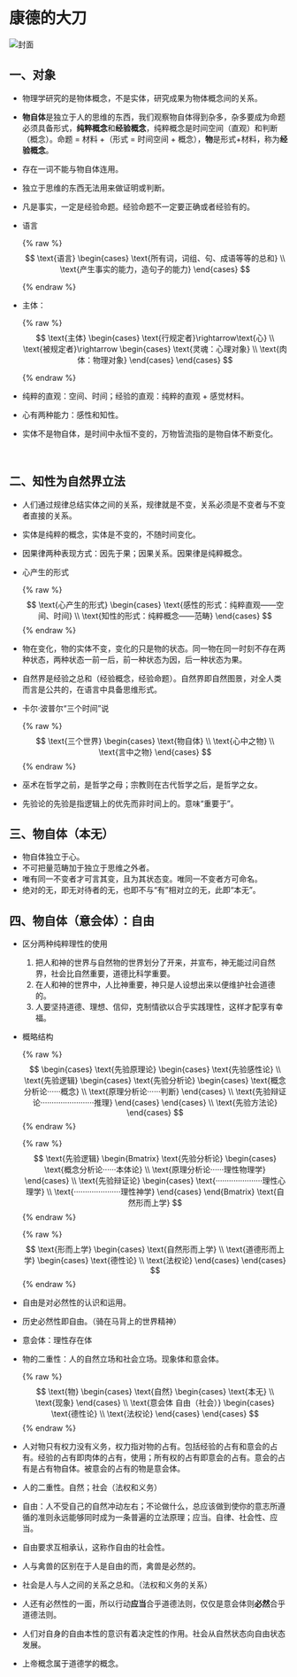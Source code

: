 # 康德的大刀



![封面](https://img9.doubanio.com/view/subject/l/public/s33436726.jpg)

## 一、对象

- 物理学研究的是物体概念，不是实体，研究成果为物体概念间的关系。

- **物自体**是独立于人的思维的东西，我们观察物自体得到杂多，杂多要成为命题必须具备形式，**纯粹概念**和**经验概念**，纯粹概念是时间空间（直观）和判断（概念）。命题 = 材料 +（形式 = 时间空间 + 概念），**物**是形式+材料，称为**经验概念**。

- 存在一词不能与物自体连用。

- 独立于思维的东西无法用来做证明或判断。

- 凡是事实，一定是经验命题。经验命题不一定要正确或者经验有的。

- 语言

  {% raw %}
  $$
  \text{语言}
  \begin{cases}
  \text{所有词，词组、句、成语等等的总和} \\
  \text{产生事实的能力，造句子的能力}
  \end{cases}
  $$
  

  {% endraw %}

- 主体：

  {% raw %}
  $$
  \text{主体}
  \begin{cases}
  \text{行规定者}\rightarrow\text{心} \\
  \text{被规定者}\rightarrow
  \begin{cases}
  \text{灵魂：心理对象} \\
  \text{肉体：物理对象}
  \end{cases}
  \end{cases}
  $$
  

  {% endraw %}

- 纯粹的直观：空间、时间；经验的直观：纯粹的直观 + 感觉材料。

- 心有两种能力：感性和知性。

- 实体不是物自体，是时间中永恒不变的，万物皆流指的是物自体不断变化。

​		

## 二、知性为自然界立法

- 人们通过规律总结实体之间的关系，规律就是不变，关系必须是不变者与不变者直接的关系。

- 实体是纯粹的概念，实体是不变的，不随时间变化。

- 因果律两种表现方式：因先于果；因果关系。因果律是纯粹概念。

- 心产生的形式
  
  {% raw %}
  $$
  \text{心产生的形式}
  \begin{cases}
  \text{感性的形式：纯粹直观——空间、时间} \\
  \text{知性的形式：纯粹概念——范畴}
  \end{cases}
  $$
  {% endraw %}

- 物在变化，物的实体不变，变化的只是物的状态。同一物在同一时刻不存在两种状态，两种状态一前一后，前一种状态为因，后一种状态为果。

- 自然界是经验之总和（经验概念，经验命题）。自然界即自然图景，对全人类而言是公共的，在语言中具备思维形式。

- 卡尔·波普尔“三个时间”说

  {% raw %}
  $$
  \text{三个世界}
  \begin{cases}
  \text{物自体} \\
  \text{心中之物} \\
  \text{言中之物}
  \end{cases}
  $$
  {% endraw %}

- 巫术在哲学之前，是哲学之母；宗教则在古代哲学之后，是哲学之女。

- 先验论的先验是指逻辑上的优先而非时间上的。意味“重要于”。

  

## 三、物自体（本无）

- 物自体独立于心。
- 不可把量范畴加于独立于思维之外者。
- 唯有同一不变者才可言其变，且为其状态变。唯同一不变者方可命名。
- 绝对的无，即无对待者的无，也即不与“有”相对立的无，此即“本无”。



## 四、物自体（意会体）：自由

- 区分两种纯粹理性的使用
  1. 把人和神的世界与自然物的世界划分了开来，并宣布，神无能过问自然界，社会比自然重要，道德比科学重要。
  2. 在人和神的世界中，人比神重要，神只是人设想出来以便维护社会道德的。
  3. 人要坚持道德、理想、信仰，克制情欲以合乎实践理性，这样才配享有幸福。

- 概略结构

  {% raw %}
  $$
  \begin{cases}
  \text{先验原理论} 
  \begin{cases}
  \text{先验感性论} \\
  \text{先验逻辑}
  \begin{cases}
  \text{先验分析论} 
  \begin{cases}
  \text{概念分析论······概念} \\
  \text{原理分析论······判断}
  \end{cases} \\
  \text{先验辩证论························推理}
  \end{cases}
  \end{cases} \\
  \text{先验方法论}
  \end{cases}
  $$
  {% endraw %}

  
  
  {% raw %}
  $$
  \text{先验逻辑}
  \begin{Bmatrix}
  \text{先验分析论} 
  \begin{cases}
  \text{概念分析论······本体论} \\
  \text{原理分析论······理性物理学}
  \end{cases} \\
  \text{先验辩证论}
  \begin{cases}
  \text{·····················理性心理学} \\
  \text{·····················理性神学}
  \end{cases}
  \end{Bmatrix}
  \text{自然形而上学}
  $$
  {% endraw %}
  
  
  
  {% raw %}
  $$
  \text{形而上学}
  \begin{cases}
  \text{自然形而上学} \\
  \text{道德形而上学}
  \begin{cases}
  \text{德性论} \\
  \text{法权论}
  \end{cases}
  \end{cases}
  $$
  {% endraw %}

- 自由是对必然性的认识和运用。

- 历史必然性即自由。（骑在马背上的世界精神）

- 意会体：理性存在体

- 物的二重性：人的自然立场和社会立场。现象体和意会体。

  {% raw %}
  $$
  \text{物}
  \begin{cases}
  \text{自然}
  \begin{cases}
  \text{本无} \\
  \text{现象}
  \end{cases} \\
  \text{意会体 自由（社会）}
  \begin{cases}
  \text{德性论} \\
  \text{法权论}
  \end{cases}
  \end{cases}
  $$
  {% endraw %}

- 人对物只有权力没有义务，权力指对物的占有。包括经验的占有和意会的占有。经验的占有即肉体的占有，使用；所有权的占有即意会的占有。意会的占有是占有物自体。被意会的占有的物是意会体。

- 人的二重性。自然；社会（法权和义务）

- 自由：人不受自己的自然冲动左右；不论做什么，总应该做到使你的意志所遵循的准则永远能够同时成为一条普遍的立法原理；应当。自律、社会性、应当。

- 自由要求互相承认，这称作自由的社会性。

- 人与禽兽的区别在于人是自由的而，禽兽是必然的。

- 社会是人与人之间的关系之总和。（法权和义务的关系）

- 人还有必然性的一面，所以行动**应当**合乎道德法则，仅仅是意会体则**必然**合乎道德法则。

- 人们对自身的自由本性的意识有着决定性的作用。社会从自然状态向自由状态发展。

- 上帝概念属于道德学的概念。

  